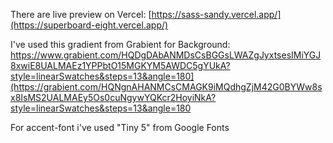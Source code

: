 There are live preview on Vercel: [https://sass-sandy.vercel.app/](https://superboard-eight.vercel.app/)

I've used this gradient from Grabient for Background: https://www.grabient.com/HQDgDAbANMDsCsBGGsLWAZgJyxtsesIMiYGJ8xwiE8UALMAEz1YPPbtO15MGKYM5AWDC5gYUkA?style=linearSwatches&steps=13&angle=180](https://grabient.com/HQNgnAHANMCsCMAGK9iMQdhgZjM42G0BYWw8sx8IsMS2UALMAEy5Os0cuNgywYQKcr2HoyiNkA?style=linearSwatches&steps=13&angle=180

For accent-font i've used "Tiny 5" from Google Fonts
